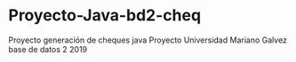 # Proyecto-Java-bd2-cheq
Proyecto generación de cheques java
Proyecto Universidad Mariano Galvez 
base de datos 2 2019
